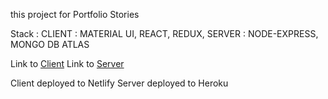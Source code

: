 this project for Portfolio Stories

Stack : 
CLIENT : MATERIAL UI, REACT, REDUX, 
SERVER : NODE-EXPRESS, MONGO DB ATLAS

Link to 
[Client](https://github.com/vincentiusronalto/portfolio-stories-client)
Link to
[Server](https://github.com/vincentiusronalto/portfolio-stories-server)

Client deployed to Netlify
Server deployed to Heroku